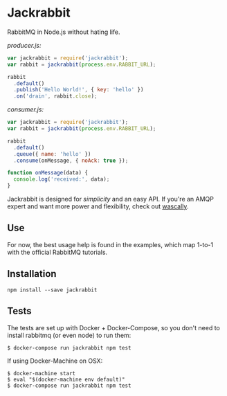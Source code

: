 # Jackrabbit

RabbitMQ in Node.js without hating life.

*producer.js:*

```js
var jackrabbit = require('jackrabbit');
var rabbit = jackrabbit(process.env.RABBIT_URL);

rabbit
  .default()
  .publish('Hello World!', { key: 'hello' })
  .on('drain', rabbit.close);
```

*consumer.js:*

```js
var jackrabbit = require('jackrabbit');
var rabbit = jackrabbit(process.env.RABBIT_URL);

rabbit
  .default()
  .queue({ name: 'hello' })
  .consume(onMessage, { noAck: true });

function onMessage(data) {
  console.log('received:', data);
}
```

Jackrabbit is designed for *simplicity* and an easy API.
If you're an AMQP expert and want more power and flexibility,
check out [wascally](https://github.com/LeanKit-Labs/wascally).

## Use

For now, the best usage help is found in the examples,
which map 1-to-1 with the official RabbitMQ tutorials.

## Installation

```
npm install --save jackrabbit
```

## Tests

The tests are set up with Docker + Docker-Compose,
so you don't need to install rabbitmq (or even node)
to run them:

```
$ docker-compose run jackrabbit npm test
```

If using Docker-Machine on OSX:

```
$ docker-machine start
$ eval "$(docker-machine env default)"
$ docker-compose run jackrabbit npm test
```
